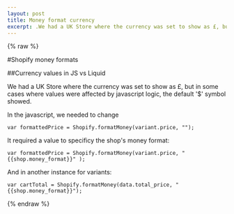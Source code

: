 ```yaml
---
layout: post
title: Money format currency
excerpt: .We had a UK Store where the currency was set to show as £, but in some cases where values were affected by javascript logic, the default '$' symbol showed.
---
```

{% raw %}

#Shopify money formats

##Currency values in JS vs Liquid

We had a UK Store where the currency was set to show as £, but in some cases where values were affected by javascript logic, the default '$' symbol showed.

In the javascript, we needed to change

`var formattedPrice = Shopify.formatMoney(variant.price, "");`

It required a value to specificy the shop's money format:

`var formattedPrice = Shopify.formatMoney(variant.price, "{{shop.money_format}}" );`

And in another instance for variants:

`var cartTotal = Shopify.formatMoney(data.total_price, "{{shop.money_format}}");`



{% endraw %}
